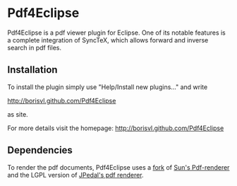 Pdf4Eclipse
===============================

Pdf4Eclipse is a pdf viewer plugin for Eclipse. One of its notable
features is a complete integration of SyncTeX, which allows forward
and inverse search in pdf files.

Installation
-------------------------------

To install the plugin simply use "Help/Install new plugins..." and write  

http://borisvl.github.com/Pdf4Eclipse

as site.

For more details visit the homepage: http://borisvl.github.com/Pdf4Eclipse

Dependencies
--------------------------------
To render the pdf documents, Pdf4Eclipse uses a [fork](https://github.com/Borisvl/PDFrenderer) 
of [Sun's Pdf-renderer](http://java.net/projects/pdf-renderer) and the 
LGPL version of [JPedal's pdf renderer](http://www.jpedal.org).